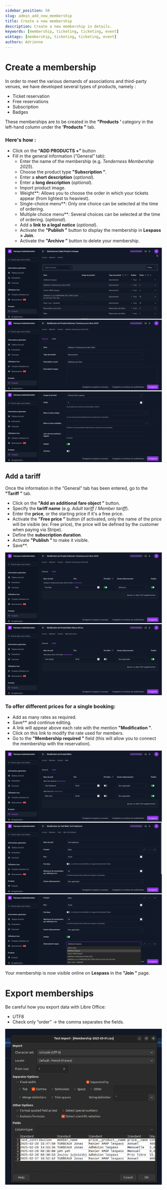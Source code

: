 ```yaml
---
sidebar_position: 50
slug: admin_add_new_membership
title: Create a new membership
description: Create a new membership in details.
keywords: [membership, ticketing, ticketing, event]
wiktags: [membership, ticketing, ticketing, event]
authors: Adrienne
---
```


# Create a membership  

In order to meet the various demands of associations and third-party venues, we have developed several types of products, namely :  
   - Ticket reservation
   - Free reservations
   - Subscription
   - Badges  

These memberships are to be created in the **"Products ‘** category in the left-hand column under the **’Products ”** tab.  

### Here's how :  

- Click on the **“ADD PRODUCTS +”** button  
- Fill in the general information (“General” tab):  
  - Enter the name of the membership (e.g. *Tenderness Membership 2025*).  
  - Choose the product type **"Subscription ”**.  
  - Enter a **short description** (*optional*).  
  - Enter a **long description** (*optional*).  
  - Import product image.  
  - Weight**: Allows you to choose the order in which your tickets appear (from lightest to heaviest).  
  - Single-choice menu**: Only one choice can be selected at the time of ordering. 
  - Multiple choice menu**: Several choices can be selected at the time of ordering. (*optional*).  
  - Add a **link to a legal notice** (*optional*).  
  - Activate the **"Publish ”** button to display the membership in **Lespass > Join**.  
  - Activate the **"Archive ”** button to delete your membership.  

![](/img/adhesion1.png)
![](/img/adhesion2.png)
![](/img/adhesion3.png)

## Add a tariff  

Once the information in the “General” tab has been entered, go to the **"Tariff ”** tab.  

- Click on the **"Add an additional fare object ”** button.  
- Specify the **tariff name** (e.g. *Adult tariff* / *Member tariff*).  
- Enter the **price**, or the starting price if it's a free price.  
- Activate the **"Free price ”** button (if activated, only the name of the price will be visible (ex: Free price), the price will be defined by the customer when paying via Stripe).  
- Define the **subscription duration**.  
- Activate **"Publish ”** to make it visible.  
- Save**.  

![](/img/adhesion4.png)
![](/img/adhesion5.png)


### To offer different prices for a single booking:  

- Add as many rates as required.  
- Save** and continue editing.  
- A link will appear above each rate with the mention **"Modification ”**.  
- Click on this link to modify the rate used for members.  
- Go to the **"Membership required ”** field (this will allow you to connect the membership with the reservation).  

![](/img/adhesion6.png)
![](/img/adhesion7.png)
![](/img/adhesion8.png)

Your membership is now visible online on **Lespass** in the **"Join ”** page.


# Export memberships

Be careful how you export data with Libre Office:

  - UTF8
  - Check only “order” -> the comma separates the fields.
  
![export adhésion](/img/exportadhesion.png)